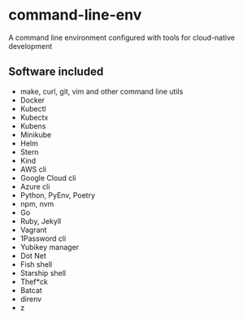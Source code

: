 # command-line-env

A command line environment configured with tools for cloud-native development

## Software included

* make, curl, git, vim and other command line utils
* Docker
* Kubectl
* Kubectx
* Kubens
* Minikube
* Helm
* Stern
* Kind
* AWS cli
* Google Cloud cli
* Azure cli
* Python, PyEnv, Poetry
* npm, nvm
* Go
* Ruby, Jekyll
* Vagrant
* 1Password cli
* Yubikey manager
* Dot Net
* Fish shell
* Starship shell
* Thef*ck
* Batcat
* direnv
* z
